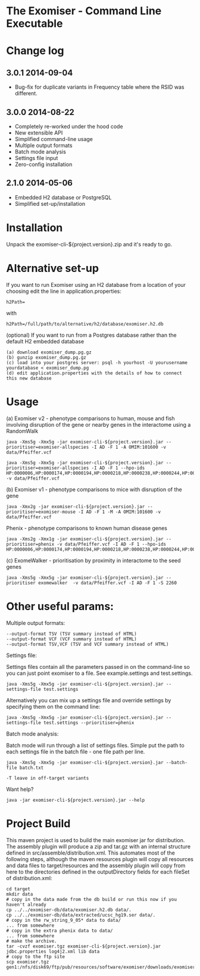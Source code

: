 The Exomiser - Command Line Executable 
===============================================================
# Change log

## 3.0.1 2014-09-04
- Bug-fix for duplicate variants in Frequency table where the RSID was different.

## 3.0.0 2014-08-22
- Completely re-worked under the hood code
- New extensible API
- Simplified command-line usage
- Multiple output formats
- Batch mode analysis
- Settings file input
- Zero-config installation 

## 2.1.0 2014-05-06
- Embedded H2 database or PostgreSQL
- Simplified set-up/installation

# Installation

Unpack the exomiser-cli-${project.version}.zip and it's ready to go.

# Alternative set-up

If you want to run Exomiser using an H2 database from a location of your choosing edit the line in application.properties:

    h2Path=

with

    h2Path=/full/path/to/alternative/h2/database/exomiser.h2.db

(optional) If you want to run from a Postgres database rather than the default H2 embedded database
  
    (a) download exomiser_dump.pg.gz
    (b) gunzip exomiser_dump.pg.gz
    (c) load into your postgres server: psql -h yourhost -U yourusername yourdatabase < exomiser_dump.pg
    (d) edit application.properties with the details of how to connect this new database

# Usage

(a) Exomiser v2 - phenotype comparisons to human, mouse and fish involving disruption of the gene or nearby genes in the interactome using a RandomWalk 

    java -Xms5g -Xmx5g -jar exomiser-cli-${project.version}.jar --prioritiser=exomiser-allspecies -I AD -F 1 -A OMIM:101600 -v data/Pfeiffer.vcf 

    java -Xms5g -Xmx5g -jar exomiser-cli-${project.version}.jar --prioritiser=exomiser-allspecies -I AD -F 1 --hpo-ids HP:0000006,HP:0000174,HP:0000194,HP:0000218,HP:0000238,HP:0000244,HP:0000272,HP:0000303,HP:0000316,HP:0000322,HP:0000324,HP:0000327,HP:0000348,HP:0000431,HP:0000452,HP:0000453,HP:0000470,HP:0000486,HP:0000494,HP:0000508,HP:0000586,HP:0000678,HP:0001156,HP:0001249,HP:0002308,HP:0002676,HP:0002780,HP:0003041,HP:0003070,HP:0003196,HP:0003272,HP:0003307,HP:0003795,HP:0004209,HP:0004322,HP:0004440,HP:0005048,HP:0005280,HP:0005347,HP:0006101,HP:0006110,HP:0009602,HP:0009773,HP:0010055,HP:0010669,HP:0011304 -v data/Pfeiffer.vcf

(b) Exomiser v1 - phenotype comparisons to mice with disruption of the gene

    java -Xmx2g -jar exomiser-cli-${project.version}.jar --prioritiser=exomiser-mouse -I AD -F 1 -M -A OMIM:101600 -v data/Pfeiffer.vcf

Phenix - phenotype comparisons to known human disease genes

    java -Xms2g -Xmx1g -jar exomiser-cli-${project.version}.jar --prioritiser=phenix -v data/Pfeiffer.vcf -I AD -F 1 --hpo-ids HP:0000006,HP:0000174,HP:0000194,HP:0000218,HP:0000238,HP:0000244,HP:0000272,HP:0000303,HP:0000316,HP:0000322,HP:0000324,HP:0000327,HP:0000348,HP:0000431,HP:0000452,HP:0000453,HP:0000470,HP:0000486,HP:0000494,HP:0000508,HP:0000586,HP:0000678,HP:0001156,HP:0001249,HP:0002308,HP:0002676,HP:0002780,HP:0003041,HP:0003070,HP:0003196,HP:0003272,HP:0003307,HP:0003795,HP:0004209,HP:0004322,HP:0004440,HP:0005048,HP:0005280,HP:0005347,HP:0006101,HP:0006110,HP:0009602,HP:0009773,HP:0010055,HP:0010669,HP:0011304

(c) ExomeWalker - prioritisation by proximity in interactome to the seed genes

    java -Xms5g -Xmx5g -jar exomiser-cli-${project.version}.jar --prioritiser exomewalker  -v data/Pfeiffer.vcf -I AD -F 1 -S 2260

# Other useful params:

Multiple output formats:

    --output-format TSV (TSV summary instead of HTML)
    --output-format VCF (VCF summary instead of HTML)
    --output-format TSV,VCF (TSV and VCF summary instead of HTML)

Settings file:
    
Settings files contain all the parameters passed in on the command-line so you can just point exomiser to a file. See example.settings and test.settings.

    java -Xms5g -Xmx5g -jar exomiser-cli-${project.version}.jar --settings-file test.settings

    
Alternatively you can mix up a settings file and override settings by specifying them on the command line:

    java -Xms5g -Xmx5g -jar exomiser-cli-${project.version}.jar --settings-file test.settings --prioritiser=phenix


Batch mode analysis:
    
Batch mode will run through a list of settings files. Simple put the path to each settings file in the batch file - one file path per line.

    java -Xms5g -Xmx5g -jar exomiser-cli-${project.version}.jar --batch-file batch.txt

    -T leave in off-target variants

Want help? 

    java -jar exomiser-cli-${project.version}.jar --help

   
# Project Build

This maven project is used to build the main exomiser jar for distribution. The 
assembly plugin will produce a zip and tar.gz with an internal structure defined 
in src/assemble/distribution.xml. This automates most of the following steps, 
although the maven resources plugin will copy all resources and data files to 
target/resources and the assembly plugin will copy from here to the directories 
defined in the outputDirectory fields for each fileSet of distribution.xml:

    cd target
    mkdir data
    # copy in the data made from the db build or run this now if you haven't already
    cp ../../exomiser-db/data/exomiser.h2.db data/.
    cp ../../exomiser-db/data/extracted/ucsc_hg19.ser data/.
    # copy in the rw_string_9_05* data to data/
    ... from somewhere
    # copy in the extra phenix data to data/
    ... from somewhere
    # make the archive.
    tar -cvzf exomiser.tgz exomiser-cli-${project.version}.jar jdbc.properties log4j2.xml lib data 
    # copy to the ftp site
    scp exomiser.tgz gen1:/nfs/disk69/ftp/pub/resources/software/exomiser/downloads/exomiser/ 